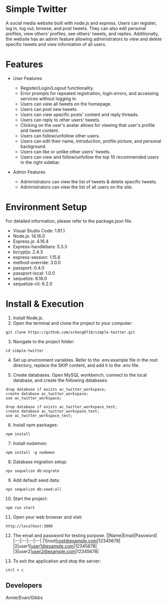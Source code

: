 
# Simple Twitter

A social media website built with node.js and express. Users can register, log in, log out, browse, and post tweets. They can also edit personal profiles, view others' profiles, see others' tweets, and replies. Additionally, the website has an admin feature allowing administrators to view and delete specific tweets and view information of all users.

# Features

- User Features
  - Register/Login/Logout functionality.
  - Error prompts for repeated registration, login errors, and accessing services without logging in.
  - Users can view all tweets on the homepage.
  - Users can post new tweets.
  - Users can view specific posts' content and reply threads.
  - Users can reply to other users' tweets.
  - Clicking on the user's avatar allows for viewing that user's profile and tweet content.
  - Users can follow/unfollow other users.
  - Users can edit their name, introduction, profile picture, and personal background.
  - Users can like or unlike other users' tweets.
  - Users can view and follow/unfollow the top 10 recommended users in the right sidebar.
  
- Admin Features
  - Administrators can view the list of tweets & delete specific tweets.
  - Administrators can view the list of all users on the site.

# Environment Setup

For detailed information, please refer to the package.json file.
- Visual Studio Code: 1.81.1
- Node.js: 14.16.0
- Express.js: 4.16.4
- Express-handlebars: 5.3.3
- bcryptjs: 2.4.3
- express-session: 1.15.6
- method-override: 3.0.0
- passport: 0.4.0
- passport-local: 1.0.0
- sequelize: 6.18.0
- sequelize-cli: 6.2.0

# Install & Execution

1. Install Node.js.
2. Open the terminal and clone the project to your computer:
```
git clone https://github.com/scheng0718/simple-twitter.git
```
3. Navigate to the project folder:
```
cd simple-twitter
```
4. Set up environment variables. Refer to the .env.example file in the root directory, replace the SKIP content, and add it to the .env file.

5. Create databases.
Open MySQL workbench, connect to the local database, and create the following databases:

```
drop database if exists ac_twitter_workspace;
create database ac_twitter_workspace;
use ac_twitter_workspace;

drop database if exists ac_twitter_workspace_test;
create database ac_twitter_workspace_test;
use ac_twitter_workspace_test;
```
6. Install npm packages:
```
npm install
```
7. Install nodemon:
```
npm install -g nodemon
```
8. Database migration setup:
```
npx sequelize db:migrate 
```
9. Add default seed data:
```
npx sequelize db:seed:all 
```
10. Start the project:
```
npm run start
```
11. Open your web browser and visit: 
```
http://localhost:3000
```
12. The email and password for testing purpose.
    ||Name|Email|Password|
    |:--|:--|:--|:--|
    |1|root|root@example.com|12345678|
    |2|user1|user1@example.com|12345678|
    |3|user2|user2@example.com|12345678|

13. To exit the application and stop the server: 
```
ctrl + c
```

## Developers
Annie/Evan/Gibbs